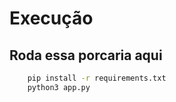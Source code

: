 # Execução

## Roda essa porcaria aqui

```bash
    pip install -r requirements.txt
    python3 app.py
```
